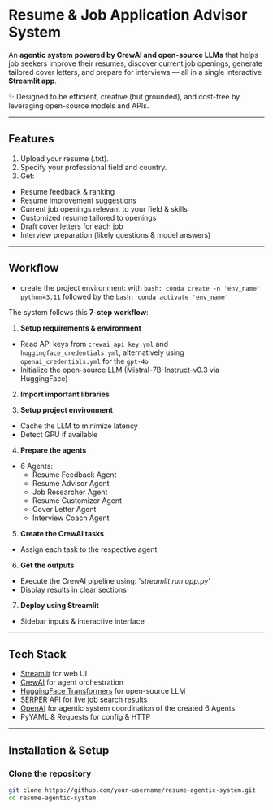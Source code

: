 # **Resume & Job Application Advisor System**


An **agentic system powered by CrewAI and open-source LLMs** that helps job seekers improve their resumes, discover current job openings, generate tailored cover letters, and prepare for interviews — all in a single interactive **Streamlit app**.  

✨ Designed to be efficient, creative (but grounded), and cost-free by leveraging open-source models and APIs.

---

## Features

1. Upload your resume (.txt).  
2. Specify your professional field and country.  
3. Get:
- Resume feedback & ranking
- Resume improvement suggestions
- Current job openings relevant to your field & skills
- Customized resume tailored to openings
- Draft cover letters for each job
- Interview preparation (likely questions & model answers)

---

## Workflow
- create the project environment: with `bash: conda create -n 'env_name' python=3.11` followed by the `bash: conda activate 'env_name'`

The system follows this **7-step workflow**:

1. **Setup requirements & environment**
- Read API keys from `crewai_api_key.yml` and `huggingface_credentials.yml`, alternatively using `openai_credentials.yml` for the `gpt-4o`
- Initialize the open-source LLM (Mistral-7B-Instruct-v0.3 via HuggingFace)

2. **Import important libraries**

3. **Setup project environment**
- Cache the LLM to minimize latency
- Detect GPU if available

4. **Prepare the agents**
- 6 Agents:
  - Resume Feedback Agent
  - Resume Advisor Agent
  - Job Researcher Agent
  - Resume Customizer Agent
  - Cover Letter Agent
  - Interview Coach Agent

5. **Create the CrewAI tasks**
- Assign each task to the respective agent

6. **Get the outputs**
- Execute the CrewAI pipeline using: '*streamlit run app.py*'
- Display results in clear sections

7. **Deploy using Streamlit**
- Sidebar inputs & interactive interface

---

## Tech Stack

- [Streamlit](https://streamlit.io/) for web UI
- [CrewAI](https://crewai.com/) for agent orchestration
- [HuggingFace Transformers](https://huggingface.co/docs/transformers) for open-source LLM
- [SERPER API](https://serper.dev/) for live job search results
- [OpenAI](https://platform.openai.com/) for agentic system coordination of the created 6 Agents.
- PyYAML & Requests for config & HTTP

---

## Installation & Setup

### Clone the repository
```bash
git clone https://github.com/your-username/resume-agentic-system.git
cd resume-agentic-system
